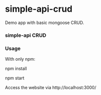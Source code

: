 # simple-api-crud

Demo app with basic mongoose CRUD.

### simple-api CRUD


### Usage
With only npm:

npm install

npm start

Access the website via http://localhost:3000/
